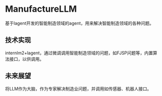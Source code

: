 # ManufactureLLM

基于lagent开发的智能制造领域的agent，用来解决智能制造领域的各种问题。

## 技术实现
internlm2+lagent，通过微调调用智能制造领域的问题，如FJSP问题等，内置算法接口，以供调用。

## 未来展望

将LLM作为大脑，作为专家解决制造业问题，并调用如传感器、机器人接口。
